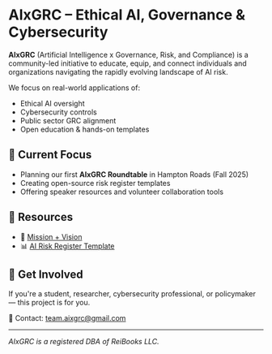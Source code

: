 # AIxGRC – Ethical AI, Governance & Cybersecurity

**AIxGRC** (Artificial Intelligence x Governance, Risk, and Compliance) is a community-led initiative to educate, equip, and connect individuals and organizations navigating the rapidly evolving landscape of AI risk.

We focus on real-world applications of:
- Ethical AI oversight
- Cybersecurity controls
- Public sector GRC alignment
- Open education & hands-on templates

## 🚀 Current Focus
- Planning our first **AIxGRC Roundtable** in Hampton Roads (Fall 2025)
- Creating open-source risk register templates
- Offering speaker resources and volunteer collaboration tools

## 🧰 Resources
- 📄 [Mission + Vision](docs/mission-vision.md)
- 📊 [AI Risk Register Template](templates/All_Industry_AI_Risk_Register_Template.xlsx)


## 🤝 Get Involved
If you're a student, researcher, cybersecurity professional, or policymaker — this project is for you.

📩 Contact: [team.aixgrc@gmail.com](mailto:team.aixgrc@gmail.com)

---
*AIxGRC is a registered DBA of ReiBooks LLC.*
